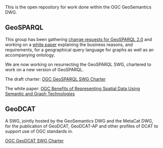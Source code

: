 This is the open repository for work done within the OGC GeoSemantics DWG. 

## GeoSPARQL

This group has been gathering [change requests for GeoSPARQL 2.0](http://ogc.standardstracker.org/requestlist.cgi?quicksearch=geosparql) and working on a [white paper](whitepaper-ideas.md) explaining the business reasons, and requirements, for a geographical query language for graphs as well as an accompanying ontology. 

We are now working on resurrecting the GeoSPARQL SWG, chartered to work on a new version of GeoSPARQL. 

The draft charter: [OGC GeoSPARQL SWG Charter](https://github.com/opengeospatial/geosemantics-dwg/blob/master/geosparql_2.0_swg_charter/swg_charter.pdf)

The white paper: [OGC Benefits of Representing Spatial Data Using Semantic and Graph Technologies](https://github.com/opengeospatial/geosemantics-dwg/blob/master/white_paper/wp.pdf)

## GeoDCAT

A SWG, jointly hosted by the GeoSemantics DWG and the MetaCat DWG, for the publication of GeoDCAT, GeoDCAT-AP and other profiles of DCAT to support use of OGC standards in. 

[OGC GeoDCAT SWG Charter](geodcat_swg_charter/swg_charter.pdf)
